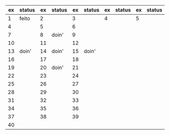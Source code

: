 | ex | status | ex | status | ex | status | ex | status | ex | status | ex | status |
| ---|  ---   | ---|   ---  | ---|   ---  | ---|  ---   | ---|   ---  | ---|   ---  |
|  1 |  feito |  2 |        |  3 |        |  4 |        |  5 |        |  6 |        |
|  4 |        |  5 |        |  6 |        |
|  7 |        |  8 |  doin' |  9 |        | 
| 10 |        | 11 |        | 12 |        |    
| 13 |  doin' | 14 |  doin' | 15 |  doin' |
| 16 |        | 17 |        | 18 |        |
| 19 |        | 20 |  doin' | 21 |        |
| 22 |        | 23 |        | 24 |        |
| 25 |        | 26 |        | 27 |        |
| 28 |        | 29 |        | 30 |        |
| 31 |        | 32 |        | 33 |        |
| 34 |        | 35 |        | 36 |        |
| 37 |        | 38 |        | 39 |        |
| 40 |
